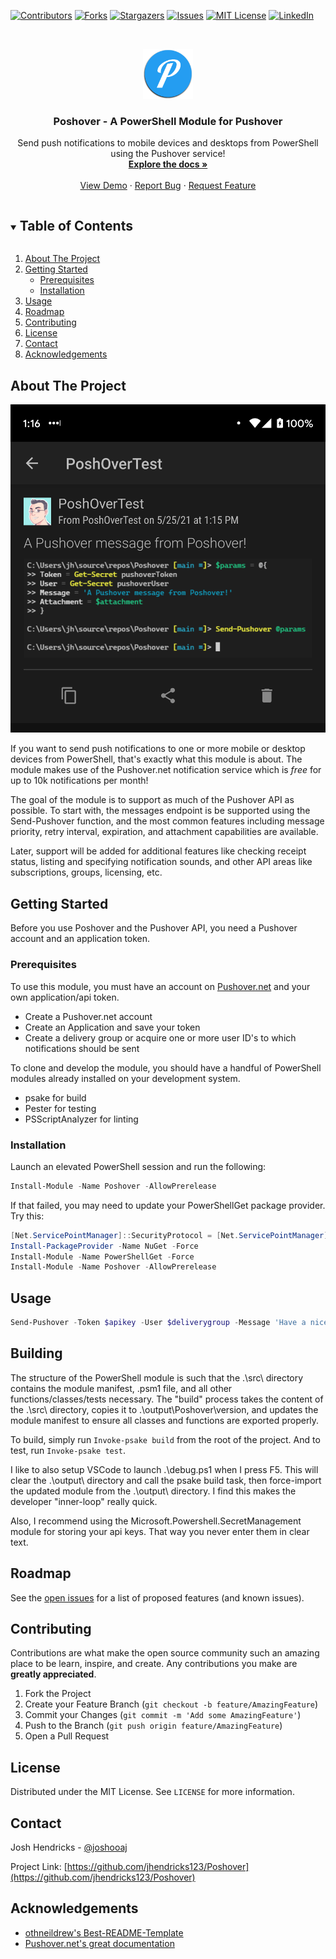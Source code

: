 <!-- PROJECT SHIELDS -->
[![Contributors][contributors-shield]][contributors-url]
[![Forks][forks-shield]][forks-url]
[![Stargazers][stars-shield]][stars-url]
[![Issues][issues-shield]][issues-url]
[![MIT License][license-shield]][license-url]
[![LinkedIn][linkedin-shield]][linkedin-url]



<!-- PROJECT LOGO -->
<br />
<p align="center">
  <a href="https://pushover.net">
    <img src="images/logo.png" alt="Logo" width="80" height="80">
  </a>

  <h3 align="center">Poshover - A PowerShell Module for Pushover</h3>

  <p align="center">
    Send push notifications to mobile devices and desktops from PowerShell using the Pushover service!
    <br />
    <a href="https://github.com/jhendricks123/Poshover"><strong>Explore the docs »</strong></a>
    <br />
    <br />
    <a href="https://github.com/jhendricks123/Poshover">View Demo</a>
    ·
    <a href="https://github.com/jhendricks123/Poshover/issues">Report Bug</a>
    ·
    <a href="https://github.com/jhendricks123/Poshover/issues">Request Feature</a>
  </p>
</p>



<!-- TABLE OF CONTENTS -->
<details open="open">
  <summary><h2 style="display: inline-block">Table of Contents</h2></summary>
  <ol>
    <li>
      <a href="#about-the-project">About The Project</a>
    </li>
    <li>
      <a href="#getting-started">Getting Started</a>
      <ul>
        <li><a href="#prerequisites">Prerequisites</a></li>
        <li><a href="#installation">Installation</a></li>
      </ul>
    </li>
    <li><a href="#usage">Usage</a></li>
    <li><a href="#roadmap">Roadmap</a></li>
    <li><a href="#contributing">Contributing</a></li>
    <li><a href="#license">License</a></li>
    <li><a href="#contact">Contact</a></li>
    <li><a href="#acknowledgements">Acknowledgements</a></li>
  </ol>
</details>



<!-- ABOUT THE PROJECT -->
## About The Project

[![Product Name Screen Shot][product-screenshot]](https://github.com/jhendricks123/poshover)

If you want to send push notifications to one or more mobile or desktop devices from PowerShell,
that's exactly what this module is about. The module makes use of the Pushover.net notification
service which is _free_ for up to 10k notifications per month!

The goal of the module is to support as much of the Pushover API as possible. To start with, the
messages endpoint is be supported using the Send-Pushover function, and the most common features
including message priority, retry interval, expiration, and attachment capabilities are available.

Later, support will be added for additional features like checking receipt status, listing and
specifying notification sounds, and other API areas like subscriptions, groups, licensing, etc.

<!-- GETTING STARTED -->
## Getting Started

Before you use Poshover and the Pushover API, you need a Pushover account and an application token.

### Prerequisites

To use this module, you must have an account on [Pushover.net](https://pushover.net) and your own application/api token.
* Create a Pushover.net account
* Create an Application and save your token
* Create a delivery group or acquire one or more user ID's to which notifications should be sent

To clone and develop the module, you should have a handful of PowerShell modules already installed
on your development system.
* psake for build
* Pester for testing
* PSScriptAnalyzer for linting

### Installation

Launch an elevated PowerShell session and run the following:
```powershell
Install-Module -Name Poshover -AllowPrerelease
```

If that failed, you may need to update your PowerShellGet package provider. Try this:
```powershell
[Net.ServicePointManager]::SecurityProtocol = [Net.ServicePointManager]::SecurityProtocol -bor [Net.SecurityProtocolType]::Tls12
Install-PackageProvider -Name NuGet -Force
Install-Module -Name PowerShellGet -Force
Install-Module -Name Poshover -AllowPrerelease
```

<!-- USAGE EXAMPLES -->
## Usage

```powershell
Send-Pushover -Token $apikey -User $deliverygroup -Message 'Have a nice day!'
```

## Building

The structure of the PowerShell module is such that the .\src\ directory contains the module manifest,
.psm1 file, and all other functions/classes/tests necessary. The "build" process takes the content
of the .\src\ directory, copies it to .\output\Poshover\version\, and updates the module manifest to
ensure all classes and functions are exported properly.

To build, simply run `Invoke-psake build` from the root of the project. And to test, run `Invoke-psake test`.

I like to also setup VSCode to launch .\debug.ps1 when I press F5. This will clear the .\output\ directory
and call the psake build task, then force-import the updated module from the .\output\ directory. I find this
makes the developer "inner-loop" really quick.

Also, I recommend using the Microsoft.Powershell.SecretManagement module for storing your api keys. That way
you never enter them in clear text.

<!-- ROADMAP -->
## Roadmap

See the [open issues](https://github.com/jhendricks123/Poshover/issues) for a list of proposed features (and known issues).


<!-- CONTRIBUTING -->
## Contributing

Contributions are what make the open source community such an amazing place to be learn, inspire, and create. Any contributions you make are **greatly appreciated**.

1. Fork the Project
2. Create your Feature Branch (`git checkout -b feature/AmazingFeature`)
3. Commit your Changes (`git commit -m 'Add some AmazingFeature'`)
4. Push to the Branch (`git push origin feature/AmazingFeature`)
5. Open a Pull Request



<!-- LICENSE -->
## License

Distributed under the MIT License. See `LICENSE` for more information.


<!-- CONTACT -->
## Contact

Josh Hendricks - [@joshooaj](https://twitter.com/@joshooaj)

Project Link: [https://github.com/jhendricks123/Poshover](https://github.com/jhendricks123/Poshover)


<!-- ACKNOWLEDGEMENTS -->
## Acknowledgements

* [othneildrew's Best-README-Template](https://github.com/othneildrew/Best-README-Template)
* [Pushover.net's great documentation](https://pushover.net)


<!-- MARKDOWN LINKS & IMAGES -->
<!-- https://www.markdownguide.org/basic-syntax/#reference-style-links -->
[contributors-shield]: https://img.shields.io/github/contributors/jhendricks123/poshover.svg?style=for-the-badge
[contributors-url]: https://github.com/jhendricks123/poshover/graphs/contributors
[forks-shield]: https://img.shields.io/github/forks/jhendricks123/poshover.svg?style=for-the-badge
[forks-url]: https://github.com/jhendricks123/poshover/network/members
[stars-shield]: https://img.shields.io/github/stars/jhendricks123/poshover.svg?style=for-the-badge
[stars-url]: https://github.com/jhendricks123/poshover/stargazers
[issues-shield]: https://img.shields.io/github/issues/jhendricks123/poshover.svg?style=for-the-badge
[issues-url]: https://github.com/jhendricks123/poshover/issues
[license-shield]: https://img.shields.io/github/license/jhendricks123/poshover.svg?style=for-the-badge
[license-url]: https://github.com/jhendricks123/poshover/blob/master/LICENSE.txt
[linkedin-shield]: https://img.shields.io/badge/-LinkedIn-black.svg?style=for-the-badge&logo=linkedin&colorB=555
[linkedin-url]: https://www.linkedin.com/in/joshuahendricks/
[product-screenshot]: images/screenshot.png